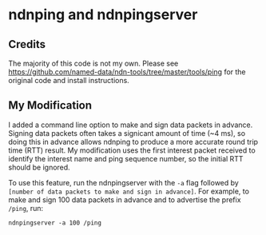 # ndnping and ndnpingserver

## Credits
The majority of this code is not my own. Please see https://github.com/named-data/ndn-tools/tree/master/tools/ping for the original code and install instructions.

## My Modification
I added a command line option to make and sign data packets in advance. Signing data packets often takes a signicant amount of time (~4 ms), so doing this in advance allows ndnping to produce a more accurate round trip time (RTT) result. My modification uses the first interest packet received to identify the interest name and ping sequence number, so the initial RTT should be ignored. 

To use this feature, run the ndnpingserver with the `-a` flag followed by `[number of data packets to make and sign in advance]`. For example, to make and sign 100 data packets in advance and to advertise the prefix `/ping`, run:
    
    ndnpingserver -a 100 /ping

